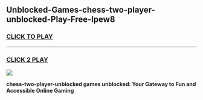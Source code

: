 
## Unblocked-Games-chess-two-player-unblocked-Play-Free-lpew8
<h3>
<a href="https://premium76.site?title=chess-two-player-unblocked&ref=21A">CLICK TO PLAY</a></h3>
<hr>

<h3>
<a href="https://premium76.site?title=chess-two-player-unblocked&ref=21A">CLICK 2 PLAY</a>
  
</h3>

<a href="https://premium76.site?title=chess-two-player-unblocked&ref=21A"><img src="https://clearcache.store/games.png"></a>


**chess-two-player-unblocked games unblocked: Your Gateway to Fun and Accessible Online Gaming**
